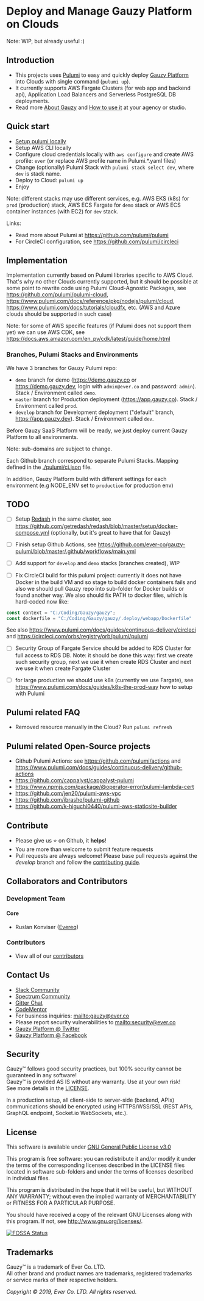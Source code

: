 # Deploy and Manage Gauzy Platform on Clouds

Note: WIP, but already useful :)

## Introduction

- This projects uses [Pulumi](https://www.pulumi.com) to easy and quickly deploy [Gauzy Platform](https://github.com/ever-co/gauzy) into Clouds with single command (`pulumi up`).
- It currently supports AWS Fargate Clusters (for web app and backend api), Application Load Balancers and Serverless PostgreSQL DB deployments.
- Read more [About Gauzy](https://github.com/ever-co/gauzy/wiki/About-Gauzy) and [How to use it](https://github.com/ever-co/gauzy/wiki/How-to-use-Gauzy) at your agency or studio.

## Quick start

- [Setup pulumi locally](https://www.pulumi.com/docs/reference/install)
- Setup AWS CLI locally
- Configure cloud credentials locally with `aws configure` and create AWS profile: `ever` (or replace AWS profile name in Pulumi.*.yaml files)
- Change (optionally) Pulumi Stack with `pulumi stack select dev`, where `dev` is stack name.
- Deploy to Cloud: `pulumi up`
- Enjoy

Note: different stacks may use different services, e.g. AWS EKS (k8s) for `prod` (production) stack, AWS ECS Fargate for `demo` stack or AWS ECS container instances (with EC2) for `dev` stack.

Links:

- Read more about Pulumi at <https://github.com/pulumi/pulumi>
- For CircleCI configuration, see <https://github.com/pulumi/circleci>

## Implementation

Implementation currently based on Pulumi libraries specific to AWS Cloud.
That's why no other Clouds currently supported, but it should be possible at some point to rewrite code using Pulumi Cloud-Agnostic Packages,
see <https://github.com/pulumi/pulumi-cloud>, <https://www.pulumi.com/docs/reference/pkg/nodejs/pulumi/cloud>, <https://www.pulumi.com/docs/tutorials/cloudfx>, etc.
(AWS and Azure clouds should be supported in such case)

Note: for some of AWS specific features (if Pulumi does not support them yet) we can use AWS CDK, see <https://docs.aws.amazon.com/en_pv/cdk/latest/guide/home.html>

### Branches, Pulumi Stacks and Environments

We have 3 branches for Gauzy Pulumi repo:

- `demo` branch for demo (<https://demo.gauzy.co> or <https://demo.gauzy.dev>, login with `admin@ever.co` and password: `admin`). Stack / Environment called `demo`.
- `master` branch for Production deployment (<https://app.gauzy.co>). Stack / Environment called `prod`.
- `develop` branch for Development deployment ("default" branch, <https://app.gauzy.dev>). Stack / Environment called `dev`.

Before Gauzy SaaS Platform will be ready, we just deploy current Gauzy Platform to all environments.

Note: sub-domains are subject to change.

Each Github branch correspond to separate Pulumi Stacks.
Mapping defined in the [./pulumi/ci.json](https://github.com/ever-co/gauzy-pulumi/blob/develop/.pulumi/ci.json) file.

In addition, Gauzy Platform build with different settings for each environment (e.g NODE_ENV set to `production` for production env)

## TODO

- [ ] Setup [Redash](https://github.com/getredash/redash) in the same cluster, see <https://github.com/getredash/redash/blob/master/setup/docker-compose.yml> (optionally, but it's great to have that for Gauzy)

- [ ] Finish setup Github Actions, see <https://github.com/ever-co/gauzy-pulumi/blob/master/.github/workflows/main.yml>

- [ ] Add support for `develop` and `demo` stacks (branches created), WIP

- [ ] Fix CircleCI build for this pulumi project: currently it does not have Docker in the build VM and so stage to build docker containers fails and also we should pull Gauzy repo into sub-folder for Docker builds or found another way. We also should fix PATH to docker files, which is hard-coded now like:

```typescript
const context = "C:/Coding/Gauzy/gauzy";
const dockerfile = "C:/Coding/Gauzy/gauzy/.deploy/webapp/Dockerfile"
```

See also <https://www.pulumi.com/docs/guides/continuous-delivery/circleci> and <https://circleci.com/orbs/registry/orb/pulumi/pulumi>

- [ ] Security Group of Fargate Service should be added to RDS Cluster for full access to RDS DB. Note: it should be done this way: first we create such security group, next we use it when create RDS Cluster and next we use it when create Fargate Cluster

- [ ] for large production we should use k8s (currently we use Fargate), see <https://www.pulumi.com/docs/guides/k8s-the-prod-way> how to setup with Pulumi

## Pulumi related FAQ

- Removed resource manually in the Cloud? Run `pulumi refresh`

## Pulumi related Open-Source projects

- Github Pulumi Actions: see <https://github.com/pulumi/actions> and <https://www.pulumi.com/docs/guides/continuous-delivery/github-actions>
- <https://github.com/cappalyst/cappalyst-pulumi>
- <https://www.npmjs.com/package/@operator-error/pulumi-lambda-cert>
- <https://github.com/jen20/pulumi-aws-vpc>
- <https://github.com/ibrasho/pulumi-github>
- <https://github.com/k-higuchi0440/pulumi-aws-staticsite-builder>

## Contribute

-   Please give us :star: on Github, it **helps**!
-   You are more than welcome to submit feature requests
-   Pull requests are always welcome! Please base pull requests against the _develop_ branch and follow the [contributing guide](.github/CONTRIBUTING.md).

## Collaborators and Contributors

### Development Team

#### Core

-   Ruslan Konviser ([Evereq](https://github.com/evereq))

### Contributors

-   View all of our [contributors](https://github.com/ever-co/gauzy/graphs/contributors)

## Contact Us

-   [Slack Community](https://join.slack.com/t/gauzy/shared_invite/enQtNzc5MTA5MDUwODg2LTI0MGEwYTlmNWFlNzQzMzBlOWExNTk0NzAyY2IwYWYwMzZjMTliYjMwNDI3NTJmYmM4MDQ4NDliMDNiNDY1NWU)
-   [Spectrum Community](https://spectrum.chat/gauzy)
-   [Gitter Chat](https://gitter.im/ever-co/gauzy)
-   [CodeMentor](https://www.codementor.io/evereq)
-   For business inquiries: <mailto:gauzy@ever.co>
-   Please report security vulnerabilities to <mailto:security@ever.co>
-   [Gauzy Platform @ Twitter](https://twitter.com/gauzyplatform)
-   [Gauzy Platform @ Facebook](https://www.facebook.com/gauzyplatform)

## Security

Gauzy™ follows good security practices, but 100% security cannot be guaranteed in any software!  
Gauzy™ is provided AS IS without any warranty. Use at your own risk!  
See more details in the [LICENSE](LICENSE).

In a production setup, all client-side to server-side (backend, APIs) communications should be encrypted using HTTPS/WSS/SSL (REST APIs, GraphQL endpoint, Socket.io WebSockets, etc.).

## License

This software is available under [GNU General Public License v3.0](https://www.gnu.org/licenses/gpl-3.0.txt)

This program is free software: you can redistribute it and/or modify it under the terms of the corresponding licenses described in the LICENSE files located in software sub-folders and under the terms of licenses described in individual files.

This program is distributed in the hope that it will be useful, but WITHOUT ANY WARRANTY; without even the implied warranty of MERCHANTABILITY or FITNESS FOR A PARTICULAR PURPOSE.

You should have received a copy of the relevant GNU Licenses along with this program. If not, see http://www.gnu.org/licenses/.

[![FOSSA Status](https://app.fossa.io/api/projects/git%2Bgithub.com%2Fever-co%2Fgauzy-pulumi.svg?type=large)](https://app.fossa.io/projects/git%2Bgithub.com%2Fever-co%2Fgauzy-pulumi?ref=badge_large)

## Trademarks

Gauzy™ is a trademark of Ever Co. LTD.  
All other brand and product names are trademarks, registered trademarks or service marks of their respective holders.

*Copyright © 2019, Ever Co. LTD. All rights reserved.*
